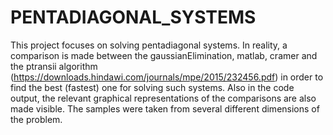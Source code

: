 # PENTADIAGONAL_SYSTEMS

This project focuses on solving pentadiagonal systems. In reality, a comparison is made between the gaussianElimination, matlab, cramer 
and the ptransii algorithm (https://downloads.hindawi.com/journals/mpe/2015/232456.pdf) in order to find the best (fastest) one for solving such systems. 
Also in the code output, the relevant graphical representations of the comparisons are also made visible. 
The samples were taken from several different dimensions of the problem.
